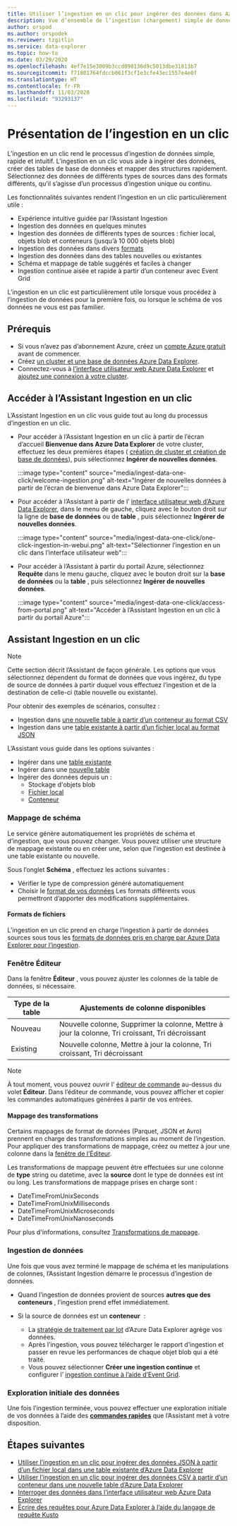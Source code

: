 ```yaml
---
title: Utiliser l’ingestion en un clic pour ingérer des données dans Azure Data Explorer
description: Vue d’ensemble de l’ingestion (chargement) simple de données dans Azure Data Explorer, au moyen de l’ingestion en un clic.
author: orspod
ms.author: orspodek
ms.reviewer: tzgitlin
ms.service: data-explorer
ms.topic: how-to
ms.date: 03/29/2020
ms.openlocfilehash: 4ef7e15e3009b3ccd098136d9c5013dbe31813b7
ms.sourcegitcommit: f71801764fdccb061f3cf1e3cfe43ec1557e4e0f
ms.translationtype: HT
ms.contentlocale: fr-FR
ms.lasthandoff: 11/03/2020
ms.locfileid: "93293137"
---
```

# <a name="what-is-one-click-ingestion"></a>Présentation de l’ingestion en un clic

L’ingestion en un clic rend le processus d’ingestion de données simple, rapide et intuitif. L’ingestion en un clic vous aide à ingérer des données, créer des tables de base de données et mapper des structures rapidement. Sélectionnez des données de différents types de sources dans des formats différents, qu’il s’agisse d’un processus d’ingestion unique ou continu.

Les fonctionnalités suivantes rendent l’ingestion en un clic particulièrement utile :

* Expérience intuitive guidée par l’Assistant Ingestion
* Ingestion des données en quelques minutes
* Ingestion des données de différents types de sources : fichier local, objets blob et conteneurs (jusqu’à 10 000 objets blob)
* Ingestion des données dans divers [formats](#file-formats)
* Ingestion des données dans des tables nouvelles ou existantes
* Schéma et mappage de table suggérés et faciles à changer
* Ingestion continue aisée et rapide à partir d’un conteneur avec Event Grid

L’ingestion en un clic est particulièrement utile lorsque vous procédez à l’ingestion de données pour la première fois, ou lorsque le schéma de vos données ne vous est pas familier.

## <a name="prerequisites"></a>Prérequis

* Si vous n’avez pas d’abonnement Azure, créez un [compte Azure gratuit](https://azure.microsoft.com/free/) avant de commencer.
* Créez [un cluster et une base de données Azure Data Explorer](create-cluster-database-portal.md).
* Connectez-vous à [l’interface utilisateur web Azure Data Explorer](https://dataexplorer.azure.com/) et [ajoutez une connexion à votre cluster](web-query-data.md#add-clusters).

## <a name="access-the-one-click-wizard"></a>Accéder à l’Assistant Ingestion en un clic

L’Assistant Ingestion en un clic vous guide tout au long du processus d’ingestion en un clic.

* Pour accéder à l’Assistant Ingestion en un clic à partir de l’écran d’accueil **Bienvenue dans Azure Data Explorer** de votre cluster, effectuez les deux premières étapes ( [création de cluster et création de base de données](#prerequisites)), puis sélectionnez **Ingérer de nouvelles données**.

    :::image type="content" source="media/ingest-data-one-click/welcome-ingestion.png" alt-text="Ingérer de nouvelles données à partir de l’écran de bienvenue dans Azure Data Explorer":::

* Pour accéder à l’Assistant à partir de l’ [interface utilisateur web d’Azure Data Explorer](https://dataexplorer.azure.com/), dans le menu de gauche, cliquez avec le bouton droit sur la ligne de **base de données** ou de **table** , puis sélectionnez **Ingérer de nouvelles données**.

    :::image type="content" source="media/ingest-data-one-click/one-click-ingestion-in-webui.png" alt-text="Sélectionner l’ingestion en un clic dans l’interface utilisateur web":::

* Pour accéder à l’Assistant à partir du portail Azure, sélectionnez **Requête** dans le menu gauche, cliquez avec le bouton droit sur la **base de données** ou la **table** , puis sélectionnez **Ingérer de nouvelles données**.

    :::image type="content" source="media/ingest-data-one-click/access-from-portal.png" alt-text="Accéder à l’Assistant Ingestion en un clic à partir du portail Azure":::

## <a name="one-click-ingestion-wizard"></a>Assistant Ingestion en un clic

> [!NOTE]
> Cette section décrit l’Assistant de façon générale. Les options que vous sélectionnez dépendent du format de données que vous ingérez, du type de source de données à partir duquel vous effectuez l’ingestion et de la destination de celle-ci (table nouvelle ou existante).
>
> Pour obtenir des exemples de scénarios, consultez :
> * Ingestion dans [une nouvelle table à partir d’un conteneur au format CSV](one-click-ingestion-new-table.md)
> * Ingestion dans une [table existante à partir d’un fichier local au format JSON](one-click-ingestion-existing-table.md) 

L’Assistant vous guide dans les options suivantes :
   * Ingérer dans une [table existante](one-click-ingestion-existing-table.md)
   * Ingérer dans une [nouvelle table](one-click-ingestion-new-table.md)
   * Ingérer des données depuis un :
      * Stockage d'objets blob
      * [Fichier local](one-click-ingestion-existing-table.md)
      * [Conteneur](one-click-ingestion-new-table.md)


### <a name="schema-mapping"></a>Mappage de schéma

Le service génère automatiquement les propriétés de schéma et d’ingestion, que vous pouvez changer. Vous pouvez utiliser une structure de mappage existante ou en créer une, selon que l’ingestion est destinée à une table existante ou nouvelle.

Sous l’onglet **Schéma** , effectuez les actions suivantes :
   * Vérifier le type de compression généré automatiquement
   * Choisir le [format de vos données](#file-formats) Les formats différents vous permettront d’apporter des modifications supplémentaires.

#### <a name="file-formats"></a>Formats de fichiers

L’ingestion en un clic prend en charge l’ingestion à partir de données sources sous tous les [formats de données pris en charge par Azure Data Explorer pour l’ingestion](ingestion-supported-formats.md).

### <a name="editor-window"></a>Fenêtre Éditeur

Dans la fenêtre **Éditeur** , vous pouvez ajuster les colonnes de la table de données, si nécessaire. 

|Type de la table  |Ajustements de colonne disponibles  |
|---------|---------|
|Nouveau     | Nouvelle colonne, Supprimer la colonne, Mettre à jour la colonne, Tri croissant, Tri décroissant  |
|Existing     | Nouvelle colonne, Mettre à jour la colonne, Tri croissant, Tri décroissant  |

>[!NOTE]
> À tout moment, vous pouvez ouvrir l’ [éditeur de commande](one-click-ingestion-new-table.md#command-editor) au-dessus du volet **Éditeur**. Dans l’éditeur de commande, vous pouvez afficher et copier les commandes automatiques générées à partir de vos entrées.

#### <a name="mapping-transformations"></a>Mappage des transformations

Certains mappages de format de données (Parquet, JSON et Avro) prennent en charge des transformations simples au moment de l’ingestion. Pour appliquer des transformations de mappage, créez ou mettez à jour une colonne dans la [fenêtre de l’Éditeur](#editor-window).

Les transformations de mappage peuvent être effectuées sur une colonne de **type** string ou datetime, avec la **source** dont le type de données est int ou long. Les transformations de mappage prises en charge sont :
* DateTimeFromUnixSeconds
* DateTimeFromUnixMilliseconds
* DateTimeFromUnixMicroseconds
* DateTimeFromUnixNanoseconds

Pour plus d'informations, consultez [Transformations de mappage](kusto/management/mappings.md#mapping-transformations).

### <a name="data-ingestion"></a>Ingestion de données

Une fois que vous avez terminé le mappage de schéma et les manipulations de colonnes, l’Assistant Ingestion démarre le processus d’ingestion de données. 

* Quand l’ingestion de données provient de sources **autres que des conteneurs** , l’ingestion prend effet immédiatement.

* Si la source de données est un **conteneur**  :
    * La [stratégie de traitement par lot](kusto/management/batchingpolicy.md) d’Azure Data Explorer agrège vos données. 
    * Après l’ingestion, vous pouvez télécharger le rapport d’ingestion et passer en revue les performances de chaque objet blob qui a été traité. 
    * Vous pouvez sélectionner **Créer une ingestion continue** et configurer l’ [ingestion continue à l’aide d’Event Grid](one-click-ingestion-new-table.md#create-continuous-ingestion-for-container).
 
### <a name="initial-data-exploration"></a>Exploration initiale des données
   
Une fois l’ingestion terminée, vous pouvez effectuer une exploration initiale de vos données à l’aide des **[commandes rapides](one-click-ingestion-existing-table.md#explore-quick-queries-and-tools)** que l’Assistant met à votre disposition.

## <a name="next-steps"></a>Étapes suivantes

* [Utiliser l’ingestion en un clic pour ingérer des données JSON à partir d’un fichier local dans une table existante d’Azure Data Explorer](one-click-ingestion-existing-table.md)
* [Utiliser l’ingestion en un clic pour ingérer des données CSV à partir d’un conteneur dans une nouvelle table d’Azure Data Explorer](one-click-ingestion-new-table.md)
* [Interroger des données dans l’interface utilisateur web Azure Data Explorer](web-query-data.md)
* [Écrire des requêtes pour Azure Data Explorer à l’aide du langage de requête Kusto](write-queries.md)

